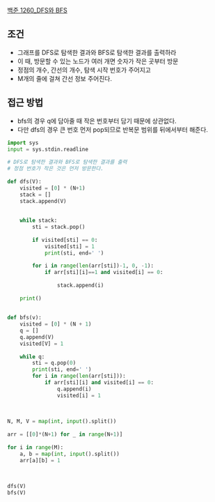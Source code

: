 [백준 1260_DFS와 BFS](https://www.acmicpc.net/problem/1260)



## 조건
- 그래프를 DFS로 탐색한 결과와 BFS로 탐색한 결과를 출력하라
- 이 때, 방문할 수 있는 노드가 여러 개면 숫자가 작은 곳부터 방문
- 정점의 개수, 간선의 개수, 탐색 시작 번호가 주어지고
- M개의 줄에 걸쳐 간선 정보 주어진다.


## 접근 방법
- bfs의 경우 q에 담아줄 때 작은 번호부터 담기 때문에 상관없다.
- 다만 dfs의 경우 큰 번호 먼저 pop되므로 반복문 범위를 뒤에서부터 해준다.


```python
import sys  
input = sys.stdin.readline  
  
# DFS로 탐색한 결과와 BFS로 탐색한 결과를 출력  
# 정점 번호가 작은 것은 먼저 방문한다.  
  
def dfs(V):  
    visited = [0] * (N+1)  
    stack = []  
    stack.append(V)  
  
  
    while stack:  
        sti = stack.pop()  
  
        if visited[sti] == 0:  
            visited[sti] = 1  
            print(sti, end=' ')  
  
        for i in range(len(arr[sti])-1, 0, -1):  
            if arr[sti][i]==1 and visited[i] == 0:  
  
                stack.append(i)  
  
    print()  
  
  
def bfs(v):  
    visited = [0] * (N + 1)  
    q = []  
    q.append(V)  
    visited[V] = 1  
  
    while q:  
        sti = q.pop(0)  
        print(sti, end=' ')  
        for i in range(len(arr[sti])):  
            if arr[sti][i] and visited[i] == 0:  
                q.append(i)  
                visited[i] = 1  
  
  
  
N, M, V = map(int, input().split())  
  
arr = [[0]*(N+1) for _ in range(N+1)]  
  
for i in range(M):  
    a, b = map(int, input().split())  
    arr[a][b] = 1  
  
  
  
dfs(V)  
bfs(V)
```